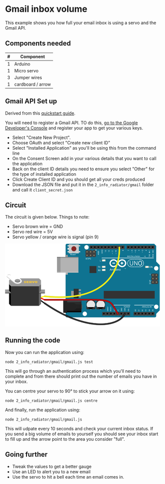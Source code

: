 # Gmail inbox volume

This example shows you how full your email inbox is using a servo and the 
Gmail API.

## Components needed

| # | Component         |
|---|-------------------|
| 1 | Arduino           |
| 1 | Micro servo       |
| 3 | Jumper wires      |
| 1 | cardboard / arrow |

## Gmail API Set up

Derived from this [quickstart guide](https://developers.google.com/gmail/api/quickstart/nodejs).

You will need to register a Gmail API. TO do this, 
[go to the Google  Developer's Console](https://console.developers.google.com/flows/enableapi?apiid=gmail)
and register your app to get your various keys. 

* Select "Create New Project".
* Choose OAuth and select "Create new client ID"
* Select "Installed Application" as you'll be using this from the command line
* On the Consent Screen add in your various details that you want to call the application
* Back on the client ID details you need to ensure you select "Other" for the type
of installed application
* Click Create Client ID and you should get all your creds produced
* Download the JSON file and put it in the `2_info_radiator/gmail` folder and call it
`client_secret.json`

## Circuit

The circuit is given below. Things to note:

* Servo brown wire = GND
* Servo red wire = 5V
* Servo yellow / orange wire is signal (pin 9)

![](gmail.svg)


## Running the code

Now you can run the application using:

```
node 2_info_radiator/gmail/gmail.js test
```

This will go through an authentication process which you'll need to complete
and from there should print out the number of emails you have in your inbox.

You can centre your servo to 90° to stick your arrow on it using:

```
node 2_info_radiator/gmail/gmail.js centre
```

And finally, run the application using:

```
node 2_info_radiator/gmail/gmail.js
```

This will udpate every 10 seconds and check your current inbox status. If you
send a big volume of emails to yourself you should see your inbox start to fill
up and the arrow point to the area you consider "full".

## Going further

* Tweak the values to get a better gauge
* Use an LED to alert you to a new email
* Use the servo to hit a bell each time an email comes in.






